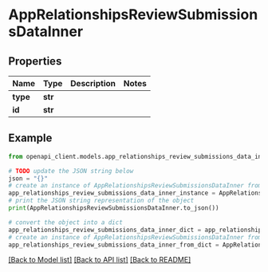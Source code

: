 # AppRelationshipsReviewSubmissionsDataInner


## Properties

Name | Type | Description | Notes
------------ | ------------- | ------------- | -------------
**type** | **str** |  | 
**id** | **str** |  | 

## Example

```python
from openapi_client.models.app_relationships_review_submissions_data_inner import AppRelationshipsReviewSubmissionsDataInner

# TODO update the JSON string below
json = "{}"
# create an instance of AppRelationshipsReviewSubmissionsDataInner from a JSON string
app_relationships_review_submissions_data_inner_instance = AppRelationshipsReviewSubmissionsDataInner.from_json(json)
# print the JSON string representation of the object
print(AppRelationshipsReviewSubmissionsDataInner.to_json())

# convert the object into a dict
app_relationships_review_submissions_data_inner_dict = app_relationships_review_submissions_data_inner_instance.to_dict()
# create an instance of AppRelationshipsReviewSubmissionsDataInner from a dict
app_relationships_review_submissions_data_inner_from_dict = AppRelationshipsReviewSubmissionsDataInner.from_dict(app_relationships_review_submissions_data_inner_dict)
```
[[Back to Model list]](../README.md#documentation-for-models) [[Back to API list]](../README.md#documentation-for-api-endpoints) [[Back to README]](../README.md)


